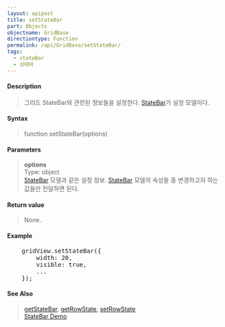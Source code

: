```yaml
---
layout: apipost
title: setStateBar
part: Objects
objectname: GridBase
directiontype: Function
permalink: /api/GridBase/setStateBar/
tags:
  - stateBar
  - 상태바
---
```



#### Description

> 그리드 StateBar와 관련된 정보들을 설정한다. [StateBar](/api/types/StateBar/)가 설정 모델이다.

#### Syntax

> function setStateBar(options)

#### Parameters

> **options**  
> Type: object  
> [StateBar](/api/types/StateBar/) 모델과 같은 설정 정보. [StateBar](/api/types/StateBar/) 모델의 속성들 중 변경하고자 하는 값들만 전달하면 된다.    

#### Return value

> None.

#### Example

<pre class="prettyprint">
    gridView.setStateBar({
        width: 20,
        visible: true,
        ...
    });
</pre>

#### See Also
> [getStateBar](/api/GridBase/getStateBar), [getRowState](/api/DataProvider/getRowState), [setRowState](/api/DataProvider/setRowState)  
> [StateBar Demo](http://demo.realgrid.com/Demo/StateBar)